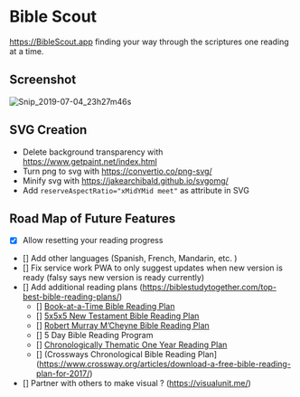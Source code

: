 # Bible Scout
https://BibleScout.app finding your way through the scriptures one reading at a time.

## Screenshot
![Snip_2019-07-04_23h27m46s](https://user-images.githubusercontent.com/5218249/60696388-8c330800-9eb3-11e9-9f99-5e0a2cc60010.png)

## SVG Creation
- Delete background transparency with https://www.getpaint.net/index.html
- Turn png to svg with https://convertio.co/png-svg/
- Minify svg with https://jakearchibald.github.io/svgomg/
- Add `reserveAspectRatio="xMidYMid meet"` as attribute in SVG

## Road Map of Future Features
- [x] Allow resetting your reading progress 
- [] Add other languages (Spanish, French, Mandarin, etc. )
- [] Fix service work PWA to only suggest updates when new version is ready (falsy says new version is ready currently)
- [] Add additional reading plans (https://biblestudytogether.com/top-best-bible-reading-plans/)
  - [] [Book-at-a-Time Bible Reading Plan](https://www.navigators.org/resource/bible-reading-plans/)
  - [] [5x5x5 New Testament Bible Reading Plan](https://www.navigators.org/resource/bible-reading-plans/) 
  - [] [Robert Murray M’Cheyne Bible Reading Plan](https://www.crossway.org/articles/download-a-free-bible-reading-plan-for-2017/)
  - [] 5 Day Bible Reading Program
  - [] [Chronologically Thematic One Year Reading Plan](https://treasureinthebible.com/UndatedThematicallyChronologicalBible%20ReadingPlanRevised2012-11-13.pdf)
  - [] (Crossways Chronological Bible Reading Plan](https://www.crossway.org/articles/download-a-free-bible-reading-plan-for-2017/)
- [] Partner with others to make visual ? (https://visualunit.me/)
